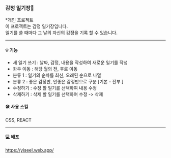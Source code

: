### 감정 일기장📔
*개인 프로젝트
</br>
이 프로젝트는 감정 일기장입니다.
</br>
일기를 쓸 때마다 그 날의 자신의 감정을 기록 할 수 있습니다.


* * *
#### 💡 기능
* 새 일기 쓰기 : 날짜, 감정, 내용을 작성하여 새로운 일기를 작성
* 좌우 이동 : 해당 월의 전, 후로 이동
* 분류 1 : 일기의 순차를 최신, 오래된 순으로 나열
* 분류 2 : 좋은 감정만, 안좋은 감정만으로 구분 [기본 - 전부 ]
* 수정하기 : 수정 할 일기를 선택하여 내용 수정
* 삭제하기 : 삭제 할 일기를 선택하여 수정 -> 삭제


#### 🛠 사용 스킬
CSS, REACT


* * *
#### 💻 배포

https://yiseel.web.app/
